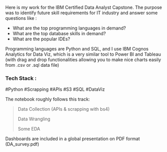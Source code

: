 Here is my work for the IBM Certified Data Analyst Capstone. The purpose was to identify future skill requirements 
for IT industry and answer some questions like :

- What are the top programming languages in demand?
- What are the top database skills in demand?
- What are the popular IDEs?

Programming languages are Python and SQL, and I use IBM Cognos Analytics for Data Viz, which is a very similar tool to Power BI and Tableau (with drag and drop functionalities allowing you to make nice charts easily from .csv or .sql data file)

### Tech Stack : 

#Python #Scrapping #APIs #S3 #SQL #DataViz


The notebook roughly follows this track:

> Data Collection (APIs & scrapping with bs4)
> 
> Data Wrangling
> 
> Some EDA


Dashboards are included in a global presentation on PDF format (DA_survey.pdf)

